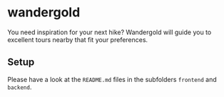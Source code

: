 # wandergold

You need inspiration for your next hike? Wandergold will guide you to excellent tours nearby that fit your preferences.

## Setup

Please have a look at the `README.md` files in the subfolders `frontend` and `backend`.
